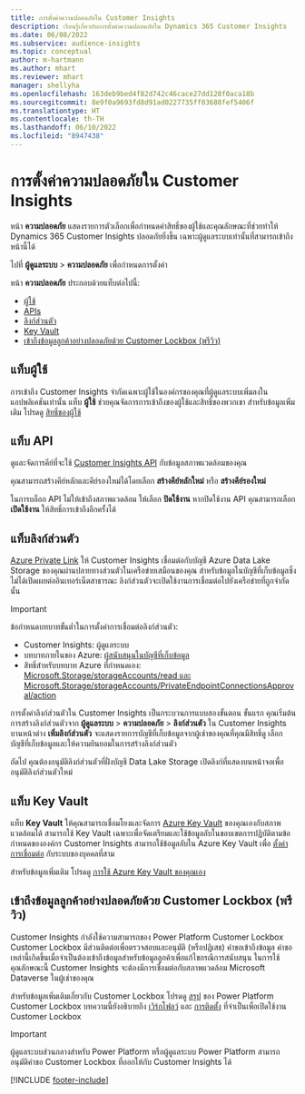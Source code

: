 ```yaml
---
title: การตั้งค่าความปลอดภัยใน Customer Insights
description: เรียนรู้เกี่ยวกับการตั้งค่าความปลอดภัยใน Dynamics 365 Customer Insights
ms.date: 06/08/2022
ms.subservice: audience-insights
ms.topic: conceptual
author: m-hartmann
ms.author: mhart
ms.reviewer: mhart
manager: shellyha
ms.openlocfilehash: 163deb9bed4f82d742c46cace27dd128f0aca18b
ms.sourcegitcommit: 8e9f0a9693fd8d91ad0227735ff03688fef5406f
ms.translationtype: HT
ms.contentlocale: th-TH
ms.lasthandoff: 06/10/2022
ms.locfileid: "8947438"
---
```

# <a name="security-settings-in-customer-insights"></a>การตั้งค่าความปลอดภัยใน Customer Insights

หน้า **ความปลอดภัย** แสดงรายการตัวเลือกเพื่อกำหนดค่าสิทธิ์ของผู้ใช้และคุณลักษณะที่ช่วยทำให้ Dynamics 365 Customer Insights ปลอดภัยยิ่งขึ้น เฉพาะผู้ดูแลระบบเท่านั้นที่สามารถเข้าถึงหน้านี้ได้

ไปที่ **ผู้ดูแลระบบ** > **ความปลอดภัย** เพื่อกำหนดการตั้งค่า

หน้า **ความปลอดภัย** ประกอบด้วยแท็บต่อไปนี้:

- [ผู้ใช้](#users-tab)
- [APIs](#apis-tab)
- [ลิงก์ส่วนตัว](#private-links-tab)
- [Key Vault](#key-vault-tab)
- [เข้าถึงข้อมูลลูกค้าอย่างปลอดภัยด้วย Customer Lockbox (พรีวิว)](#securely-access-customer-data-with-customer-lockbox-preview)

## <a name="users-tab"></a>แท็บผู้ใช้

การเข้าถึง Customer Insights จำกัดเฉพาะผู้ใช้ในองค์กรของคุณที่ผู้ดูแลระบบเพิ่มลงในแอปพลิเคชันเท่านั้น แท็บ **ผู้ใช้** ช่วยคุณจัดการการเข้าถึงของผู้ใช้และสิทธิ์ของพวกเขา สำหรับข้อมูลเพิ่มเติม โปรดดู [สิทธิ์ของผู้ใช้](permissions.md)

## <a name="apis-tab"></a>แท็บ API

ดูและจัดการคีย์ที่จะใช้ [Customer Insights API](apis.md) กับข้อมูลสภาพแวดล้อมของคุณ

คุณสามารถสร้างคีย์หลักและคีย์รองใหม่ได้โดยเลือก **สร้างคีย์หลักใหม่** หรือ **สร้างคีย์รองใหม่** 

ในการบล็อก API ไม่ให้เข้าถึงสภาพแวดล้อม ให้เลือก **ปิดใช้งาน** หากปิดใช้งาน API คุณสามารถเลือก **เปิดใช้งาน** ให้สิทธิ์การเข้าถึงอีกครั้งได้

## <a name="private-links-tab"></a>แท็บลิงก์ส่วนตัว

[Azure Private Link](/azure/private-link/private-link-overview) ให้ Customer Insights เชื่อมต่อกับบัญชี Azure Data Lake Storage ของคุณผ่านปลายทางส่วนตัวในเครือข่ายเสมือนของคุณ สำหรับข้อมูลในบัญชีที่เก็บข้อมูลซึ่งไม่ได้เปิดเผยต่ออินเทอร์เน็ตสาธารณะ ลิงก์ส่วนตัวจะเปิดใช้งานการเชื่อมต่อไปยังเครือข่ายที่ถูกจำกัดนั้น

> [!IMPORTANT]
> ข้อกำหนดบทบาทขั้นต่ำในการตั้งค่าการเชื่อมต่อลิงก์ส่วนตัว:
>
> - Customer Insights: ผู้ดูแลระบบ
> - บทบาทภายในของ Azure: [ผู้สนับสนุนในบัญชีที่เก็บข้อมูล](/azure/role-based-access-control/built-in-roles#storage-account-contributor)
> - สิทธิ์สำหรับบทบาท Azure ที่กำหนดเอง: [Microsoft.Storage/storageAccounts/read และ Microsoft.Storage/storageAccounts/PrivateEndpointConnectionsApproval/action](/azure/role-based-access-control/resource-provider-operations#microsoftstorage)
>

การตั้งค่าลิงก์ส่วนตัวใน Customer Insights เป็นกระบวนการแบบสองขั้นตอน ขั้นแรก คุณเริ่มต้นการสร้างลิงก์ส่วนตัวจาก **ผู้ดูแลระบบ** > **ความปลอดภัย** > **ลิงก์ส่วนตัว** ใน Customer Insights บานหน้าต่าง **เพิ่มลิงก์ส่วนตัว** จะแสดงรายการบัญชีที่เก็บข้อมูลจากผู้เช่าของคุณที่คุณมีสิทธิ์ดู เลือกบัญชีที่เก็บข้อมูลและให้ความยินยอมในการสร้างลิงก์ส่วนตัว

ถัดไป คุณต้องอนุมัติลิงก์ส่วนตัวที่ฝั่งบัญชี Data Lake Storage เปิดลิงก์ที่แสดงบนหน้าจอเพื่ออนุมัติลิงก์ส่วนตัวใหม่

## <a name="key-vault-tab"></a>แท็บ Key Vault

แท็บ **Key Vault** ให้คุณสามารถเชื่อมโยงและจัดการ [Azure Key Vault](/azure/key-vault/general/basic-concepts) ของคุณเองกับสภาพแวดล้อมได้
สามารถใช้ Key Vault เฉพาะเพื่อจัดเตรียมและใช้ข้อมูลลับในขอบเขตการปฏิบัติตามข้อกำหนดขององค์กร Customer Insights สามารถใช้ข้อมูลลับใน Azure Key Vault เพื่อ [ตั้งค่าการเชื่อมต่อ](connections.md) กับระบบของบุคคลที่สาม

สำหรับข้อมูลเพิ่มเติม โปรดดู [การใช้ Azure Key Vault ของคุณเอง](use-azure-key-vault.md)

## <a name="securely-access-customer-data-with-customer-lockbox-preview"></a>เข้าถึงข้อมูลลูกค้าอย่างปลอดภัยด้วย Customer Lockbox (พรีวิว)

Customer Insights กำลังใช้ความสามารถของ Power Platform Customer Lockbox Customer Lockbox มีส่วนติดต่อเพื่อตรวจสอบและอนุมัติ (หรือปฏิเสธ) คำขอเข้าถึงข้อมูล คำขอเหล่านี้เกิดขึ้นเมื่อจำเป็นต้องเข้าถึงข้อมูลสำหรับข้อมูลลูกค้าเพื่อแก้ไขกรณีการสนับสนุน ในการใช้คุณลักษณะนี้ Customer Insights จะต้องมีการเชื่อมต่อกับสภาพแวดล้อม Microsoft Dataverse ในผู้เช่าของคุณ

สำหรับข้อมูลเพิ่มเติมเกี่ยวกับ Customer Lockbox โปรดดู [สรุป](/power-platform/admin/about-lockbox#summary) ของ Power Platform Customer Lockbox บทความนี้ยังอธิบายถึง [เวิร์กโฟลว์](/power-platform/admin/about-lockbox#workflow) และ [การติดตั้ง](/power-platform/admin/about-lockbox#enable-the-lockbox-policy) ที่จำเป็นเพื่อเปิดใช้งาน Customer Lockbox

> [!IMPORTANT]
> ผู้ดูแลระบบส่วนกลางสำหรับ Power Platform หรือผู้ดูแลระบบ Power Platform สามารถอนุมัติคำขอ Customer Lockbox ที่ออกให้กับ Customer Insights ได้

[!INCLUDE [footer-include](includes/footer-banner.md)]
